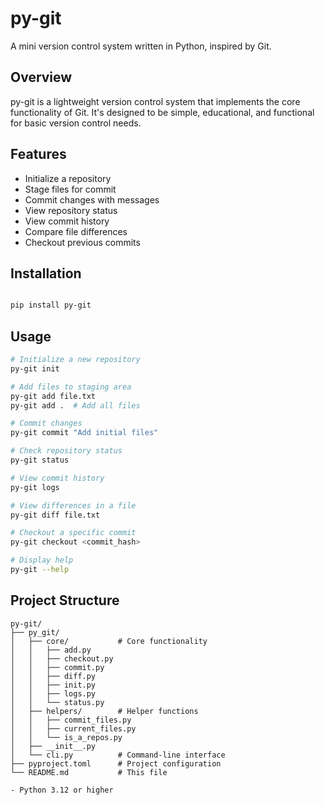# py-git

A mini version control system written in Python, inspired by Git.

## Overview

py-git is a lightweight version control system that implements the core functionality of Git. It's designed to be simple, educational, and functional for basic version control needs.

## Features

- Initialize a repository
- Stage files for commit
- Commit changes with messages
- View repository status
- View commit history
- Compare file differences
- Checkout previous commits

## Installation

```bash

pip install py-git
```

## Usage

```bash
# Initialize a new repository
py-git init

# Add files to staging area
py-git add file.txt
py-git add .  # Add all files

# Commit changes
py-git commit "Add initial files"

# Check repository status
py-git status

# View commit history
py-git logs

# View differences in a file
py-git diff file.txt

# Checkout a specific commit
py-git checkout <commit_hash>

# Display help
py-git --help
```

## Project Structure

```
py-git/
├── py_git/
│   ├── core/           # Core functionality
│   │   ├── add.py
│   │   ├── checkout.py
│   │   ├── commit.py
│   │   ├── diff.py
│   │   ├── init.py
│   │   ├── logs.py
│   │   └── status.py
│   ├── helpers/        # Helper functions
│   │   ├── commit_files.py
│   │   ├── current_files.py
│   │   └── is_a_repos.py
│   ├── __init__.py
│   └── cli.py          # Command-line interface
├── pyproject.toml      # Project configuration
└── README.md           # This file

- Python 3.12 or higher
